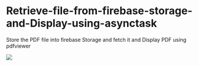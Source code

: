 # Retrieve-file-from-firebase-storage-and-Display-using-asynctask
Store the PDF file into firebase Storage and fetch it and Display PDF using pdfviewer


![](https://user-images.githubusercontent.com/46309253/62010393-ec9e2800-b187-11e9-83ca-87cb53fd7392.gif)




